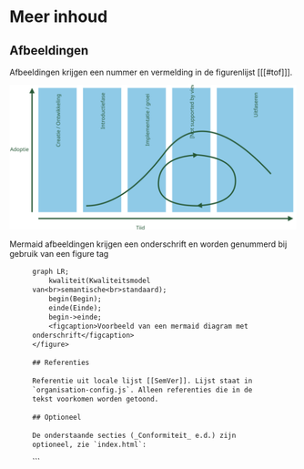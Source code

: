 # Meer inhoud

## Afbeeldingen

Afbeeldingen krijgen een nummer en vermelding in de figurenlijst [[[#tof]]].

![Tekstueel alternatief voor toegankelijkheid](media/Bomos_levenscyclus.svg "Onderschrift")

Mermaid afbeeldingen krijgen een onderschrift en worden genummerd bij gebruik van een figure tag

<figure>

```mermaid
graph LR;
    kwaliteit(Kwaliteitsmodel van<br>semantische<br>standaard);
    begin(Begin);
    einde(Einde);
    begin->einde;
    <figcaption>Voorbeeld van een mermaid diagram met onderschrift</figcaption>
</figure>

## Referenties

Referentie uit locale lijst [[SemVer]]. Lijst staat in `organisation-config.js`. Alleen referenties die in de tekst voorkomen worden getoond.

## Optioneel

De onderstaande secties (_Conformiteit_ e.d.) zijn optioneel, zie `index.html`:

```
<body>
  <section id="abstract" data-include-format="markdown" data-include="abstract.md"></section>
  <section id="sotd"></section><!-- Wordt automatisch gevuld -->
  <section data-include-format="markdown" class="informative" data-include="ch01.md"></section>
  <section data-include-format="markdown" data-include="ch02.md"></section>
  <!-- Hieronder optionele secties. Worden automatisch gevuld -->
  <section id='conformance'></section>
  <section id='tof'></section>
  <section id="index"></section>
</body>
```